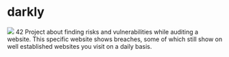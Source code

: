 # darkly
![](https://media.giphy.com/media/dLolp8dtrYCJi/giphy.gif)
42 Project about finding risks and vulnerabilities while auditing a website.
This specific website shows breaches, some of which still show on well established websites you visit on a daily basis.
